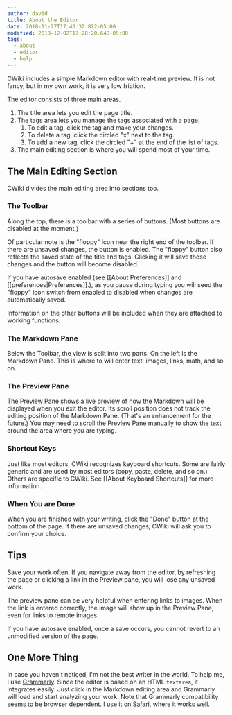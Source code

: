 ```yaml
---
author: david
title: About the Editor
date: 2018-11-27T17:40:32.822-05:00
modified: 2018-12-02T17:28:20.648-05:00
tags:
  - about
  - editor
  - help
---
```


CWiki includes a simple Markdown editor with real-time preview. It is not fancy, but in my own work, it is very low friction.

The editor consists of three main areas.

1. The title area lets you edit the page title.
2. The tags area lets you manage the tags associated with a page.
   1. To edit a tag, click the tag and make your changes.
   2. To delete a tag, click the circled "x" next to the tag.
   3. To add a new tag, click the circled "+" at the end of the list of tags.
3. The main editing section is where you will spend most of your time.

## The Main Editing Section ##

CWiki divides the main editing area into sections too. 

### The Toolbar ###

Along the top, there is a toolbar with a series of buttons. (Most buttons are disabled at the moment.) 

Of particular note is the "floppy" icon near the right end of the toolbar. If there are unsaved changes, the button is enabled. The "floppy" button also reflects the saved state of the title and tags. Clicking it will save those changes and the button will become disabled.

If you have autosave enabled (see [[About Preferences]] and [[preferences|Preferences]].), as you pause during typing you will seed the "floppy" icon switch from enabled to disabled when changes are automatically saved.

Information on the other buttons will be included when they are attached to working functions.

### The Markdown Pane ###

Below the Toolbar, the view is split into two parts. On the left is the Markdown Pane. This is where to will enter text, images, links, math, and so on.

### The Preview Pane ###

The Preview Pane shows a live preview of how the Markdown will be displayed when you exit the editor. Its scroll position does not track the editing position of the Markdown Pane. (That's an enhancement for the future.) You may need to scroll the Preview Pane manually to show the text around the area where you are typing.

### Shortcut Keys ###

Just like most editors, CWiki recognizes keyboard shortcuts. Some are fairly generic and are used by most editors (copy, paste, delete, and so on.) Others are specific to CWiki. See [[About Keyboard Shortcuts]] for more information.

### When You are Done ###

When you are finished with your writing, click the "Done" button at the bottom of the page. If there are unsaved changes, CWiki will ask you to confirm your choice.

## Tips ##

Save your work often. If you navigate away from the editor, by refreshing the page or clicking a link in the Preview pane, you will lose any unsaved work.

The preview pane can be very helpful when entering links to images. When the link is entered correctly, the image will show up in the Preview Pane, even for links to remote images.

If you have autosave enabled, once a save occurs, you cannot revert to an unmodified version of the page.

## One More Thing ##

In case you haven't noticed, I'm not the best writer in the world. To help me, I use [Grammarly](https://www.grammarly.com). Since the editor is based on an HTML `textarea`, it integrates easily. Just click in the Markdown editing area and Grammarly will load and start analyzing your work. Note that Grammarly compatibility seems to be browser dependent. I use it on Safari, where it works well.
